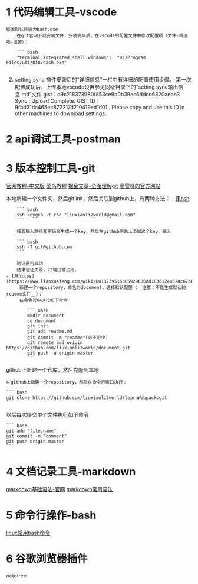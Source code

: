 # 1 代码编辑工具-vscode

    修改默认终端为bash.exe
        在git官网下载安装文件，安装完毕后，在vscode的配置文件中修改配置项（文件-首选项-设置）：

        ``` bash
        "terminal.integrated.shell.windows":  "D:/Program Files/Git/bin/bash.exe"
        ```

   2. setting sync
        插件安装后的“详细信息”一栏中有详细的配置使用步骤。
        第一次配置成功后，上传本地vscode设置参见同级目录下的“setting sync输出信息.md”文件
        gist：d9c218373980f853ce9d0b39ec6ddcd6320aebe3
        Sync : Upload Complete. GIST ID :  9fbd31da465ec872217d210419ed1d01 . Please copy and use this ID in other machines to download settings.

# 2 api调试工具-postman

# 3 版本控制工具-git

[官网教程-中文版](https://git-scm.com/book/zh/v2)
[菜鸟教程](http://www.runoob.com/git/git-tutorial.html)
[掘金文章-全面理解git](https://juejin.im/post/582bd0b4da2f600063d4f89e)
[廖雪峰的官方网站](https://www.liaoxuefeng.com/wiki/0013739516305929606dd18361248578c67b8067c8c017b000)

本地新建一个文件夹，然后git init，然后关联到github上，有两种方法：
    - [用ssh](http://www.runoob.com/git/git-remote-repo.html)

        ``` bash
        ssh keygen -t rsa "liuxiaoli2world@gmail.com"
        ```

        接着输入路径和密码会生成一个key，然后在github网站上添加这个key，输入

        ``` bash
        ssh -T git@github.com
        ```

        验证是否成功
        结果验证失败，22端口被占用。
    - [用https](https://www.liaoxuefeng.com/wiki/0013739516305929606dd18361248578c67b8067c8c017b000/0013752340242354807e192f02a44359908df8a5643103a000)
         新建一个repository，命名为document，选择默认配置（__注意：不能生成默认的readme文件__）；
         在命令行中执行如下命令：

            ``` bash
            mkdir document
            cd document
            git init
            git add readme.md
            git commit -m "readme"(必不可少)
            git remote add origin https://github.com/liuxiaoli2world/document.git
            git push -u origin master
            ```

 github上新建一个仓库，然后克隆到本地

    在github上新建一个repository，然后在命令行窗口执行：

    ``` bash
    git clone https://github.com/liuxiaoli2world/learnWebpack.git
    ```

 以后每次提交单个文件执行如下命令

    ``` bash
    git add "file.name"
    git commit -m "comment"
    git push origin master
    ```

# 4 文档记录工具-markdown

[markdown基础语法-官网](http://www.markdown.cn/)
[markdown常用语法](http://wuxiaolong.me/2016/10/11/markdownGuide/)

# 5 命令行操作-bash

[linux常用bash命令](https://www.cnblogs.com/savorboard/p/bash-guide.html)

# 6 谷歌浏览器插件
octotree